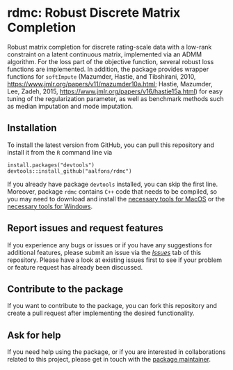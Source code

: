 # rdmc: Robust Discrete Matrix Completion

Robust matrix completion for discrete rating-scale data with a low-rank constraint on a latent continuous matrix, implemented via an ADMM algorithm. For the loss part of the objective function, several robust loss functions are implemented. In addition, the package provides wrapper functions for `softImpute` (Mazumder, Hastie, and Tibshirani, 2010, <https://www.jmlr.org/papers/v11/mazumder10a.html>; Hastie, Mazumder, Lee, Zadeh, 2015, <https://www.jmlr.org/papers/v16/hastie15a.html>) for easy tuning of the regularization parameter, as well as benchmark methods such as median imputation and mode imputation.


## Installation

To install the latest version from GitHub, you can pull this repository and 
install it from the `R` command line via

```
install.packages("devtools")
devtools::install_github("aalfons/rdmc")
```

If you already have package `devtools` installed, you can skip the first
line. Moreover, package `rdmc` contains `C++` code that needs to be
compiled, so you may need to download and install the [necessary tools
for MacOS](https://cran.r-project.org/bin/macosx/tools/) or the
[necessary tools for
Windows](https://cran.r-project.org/bin/windows/Rtools/).


## Report issues and request features

If you experience any bugs or issues or if you have any suggestions for additional features, please submit an issue via the [*Issues*](https://github.com/aalfons/rdmc/issues) tab of this repository.  Please have a look at existing issues first to see if your problem or feature request has already been discussed.


## Contribute to the package

If you want to contribute to the package, you can fork this repository and create a pull request after implementing the desired functionality.


## Ask for help

If you need help using the package, or if you are interested in collaborations related to this project, please get in touch with the [package maintainer](https://personal.eur.nl/alfons/).
